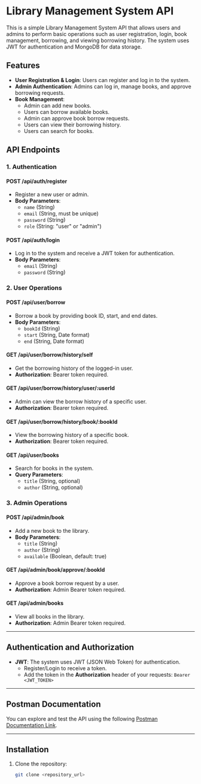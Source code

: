 # Library Management System API

This is a simple Library Management System API that allows users and admins to perform basic operations such as user registration, login, book management, borrowing, and viewing borrowing history. The system uses JWT for authentication and MongoDB for data storage.

## Features

- **User Registration & Login**: Users can register and log in to the system.
- **Admin Authentication**: Admins can log in, manage books, and approve borrowing requests.
- **Book Management**:
  - Admin can add new books.
  - Users can borrow available books.
  - Admin can approve book borrow requests.
  - Users can view their borrowing history.
  - Users can search for books.
  
## API Endpoints

### 1. Authentication

#### POST /api/auth/register
- Register a new user or admin.
- **Body Parameters**:
  - `name` (String)
  - `email` (String, must be unique)
  - `password` (String)
  - `role` (String: "user" or "admin")

#### POST /api/auth/login
- Log in to the system and receive a JWT token for authentication.
- **Body Parameters**:
  - `email` (String)
  - `password` (String)

### 2. User Operations

#### POST /api/user/borrow
- Borrow a book by providing book ID, start, and end dates.
- **Body Parameters**:
  - `bookId` (String)
  - `start` (String, Date format)
  - `end` (String, Date format)

#### GET /api/user/borrow/history/self
- Get the borrowing history of the logged-in user.
- **Authorization**: Bearer token required.

#### GET /api/user/borrow/history/user/:userId
- Admin can view the borrow history of a specific user.
- **Authorization**: Bearer token required.

#### GET /api/user/borrow/history/book/:bookId
- View the borrowing history of a specific book.
- **Authorization**: Bearer token required.

#### GET /api/user/books
- Search for books in the system.
- **Query Parameters**:
  - `title` (String, optional)
  - `author` (String, optional)

### 3. Admin Operations

#### POST /api/admin/book
- Add a new book to the library.
- **Body Parameters**:
  - `title` (String)
  - `author` (String)
  - `available` (Boolean, default: true)

#### GET /api/admin/book/approve/:bookId
- Approve a book borrow request by a user.
- **Authorization**: Admin Bearer token required.

#### GET /api/admin/books
- View all books in the library.
- **Authorization**: Admin Bearer token required.

---

## Authentication and Authorization

- **JWT**: The system uses JWT (JSON Web Token) for authentication.
  - Register/Login to receive a token.
  - Add the token in the **Authorization** header of your requests: `Bearer <JWT_TOKEN>`

---

## Postman Documentation

You can explore and test the API using the following [Postman Documentation Link](https://documenter.getpostman.com/view/39168739/2sAYBbeUqY).

---

## Installation

1. Clone the repository:
   ```bash
   git clone <repository_url>

